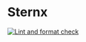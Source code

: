# Sternx

[![Lint and format check](https://github.com/amirvalhalla/sternx/actions/workflows/linting.yml/badge.svg?branch=main)](https://github.com/amirvalhalla/sternx/actions/workflows/linting.yml)

